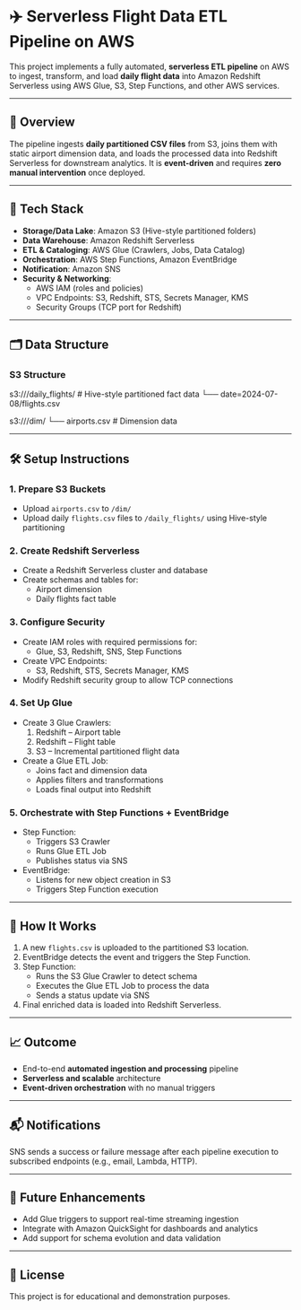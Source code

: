 # ✈️ Serverless Flight Data ETL Pipeline on AWS

This project implements a fully automated, **serverless ETL pipeline** on AWS to ingest, transform, and load **daily flight data** into Amazon Redshift Serverless using AWS Glue, S3, Step Functions, and other AWS services.

---

## 🚀 Overview

The pipeline ingests **daily partitioned CSV files** from S3, joins them with static airport dimension data, and loads the processed data into Redshift Serverless for downstream analytics. It is **event-driven** and requires **zero manual intervention** once deployed.

---

## 🧰 Tech Stack

- **Storage/Data Lake**: Amazon S3 (Hive-style partitioned folders)  
- **Data Warehouse**: Amazon Redshift Serverless  
- **ETL & Cataloging**: AWS Glue (Crawlers, Jobs, Data Catalog)  
- **Orchestration**: AWS Step Functions, Amazon EventBridge  
- **Notification**: Amazon SNS  
- **Security & Networking**:
  - AWS IAM (roles and policies)
  - VPC Endpoints: S3, Redshift, STS, Secrets Manager, KMS
  - Security Groups (TCP port for Redshift)

---

## 🗂️ Data Structure

### S3 Structure
s3://<bucket-name>/daily_flights/ # Hive-style partitioned fact data
└── date=2024-07-08/flights.csv

s3://<bucket-name>/dim/
└── airports.csv # Dimension data

---

## 🛠️ Setup Instructions

### 1. Prepare S3 Buckets
- Upload `airports.csv` to `/dim/`
- Upload daily `flights.csv` files to `/daily_flights/` using Hive-style partitioning

### 2. Create Redshift Serverless
- Create a Redshift Serverless cluster and database
- Create schemas and tables for:
  - Airport dimension
  - Daily flights fact table

### 3. Configure Security
- Create IAM roles with required permissions for:
  - Glue, S3, Redshift, SNS, Step Functions
- Create VPC Endpoints:
  - S3, Redshift, STS, Secrets Manager, KMS
- Modify Redshift security group to allow TCP connections

### 4. Set Up Glue
- Create 3 Glue Crawlers:
  1. Redshift – Airport table
  2. Redshift – Flight table
  3. S3 – Incremental partitioned flight data
- Create a Glue ETL Job:
  - Joins fact and dimension data
  - Applies filters and transformations
  - Loads final output into Redshift

### 5. Orchestrate with Step Functions + EventBridge
- Step Function:
  - Triggers S3 Crawler
  - Runs Glue ETL Job
  - Publishes status via SNS
- EventBridge:
  - Listens for new object creation in S3
  - Triggers Step Function execution

---

## 🔄 How It Works

1. A new `flights.csv` is uploaded to the partitioned S3 location.
2. EventBridge detects the event and triggers the Step Function.
3. Step Function:
   - Runs the S3 Glue Crawler to detect schema
   - Executes the Glue ETL Job to process the data
   - Sends a status update via SNS
4. Final enriched data is loaded into Redshift Serverless.

---

## 📈 Outcome

- End-to-end **automated ingestion and processing** pipeline  
- **Serverless and scalable** architecture  
- **Event-driven orchestration** with no manual triggers  

---

## 📬 Notifications

SNS sends a success or failure message after each pipeline execution to subscribed endpoints (e.g., email, Lambda, HTTP).

---

## 🧪 Future Enhancements

- Add Glue triggers to support real-time streaming ingestion  
- Integrate with Amazon QuickSight for dashboards and analytics  
- Add support for schema evolution and data validation  

---

## 📎 License

This project is for educational and demonstration purposes.




